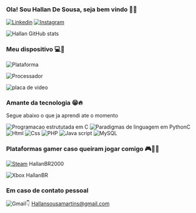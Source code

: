 
### Ola! Sou Hallan De Sousa, seja bem vindo 👋🙂

[![Linkedin](https://img.shields.io/badge/LinkedIn-0077B5?style=for-the-badge&logo=linkedin&logoColor=white)](https://www.linkedin.com/in/hallan-sousa-92641b173)
[![Instagram](https://img.shields.io/badge/Instagram-E4405F?style=for-the-badge&logo=instagram&logoColor=white)](https://www.instagram.com/hallan__martins/)

![Hallan GitHub stats](https://github-readme-stats.vercel.app/api?username=HallanBR&show_icons=true&theme=dark )

### Meu dispositivo 💻🤖

![Plataforma](https://img.shields.io/badge/Windows-Dell_G15-0078D6?style=for-the-badge&logo=windows&logoColor=white)

![Processador](https://img.shields.io/badge/Intel-Core_i5_11th-0071C5?style=for-the-badge&logo=intel&logoColor=white)

![placa de video](https://img.shields.io/badge/NVIDIA-RTX3050-76B900?style=for-the-badge&logo=nvidia&logoColor=white)

### Amante da tecnologia 😁🔥
Segue abaixo o que ja aprendi ate o momento

![Programacao estrututada em C](https://img.shields.io/badge/C-00599C?style=for-the-badge&logo=c&logoColor=white)
![Paradigmas de linguagem em PythonC](https://img.shields.io/badge/Python-14354C?style=for-the-badge&logo=python&logoColor=white)
![Html](https://img.shields.io/badge/HTML-239120?style=for-the-badge&logo=html5&logoColor=white)
![Css](https://img.shields.io/badge/CSS-239120?&style=for-the-badge&logo=css3&logoColor=white)
![PHP](https://img.shields.io/badge/PHP-777BB4?style=for-the-badge&logo=php&logoColor=white)
![Java script](https://img.shields.io/badge/JavaScript-323330?style=for-the-badge&logo=javascript&logoColor=F7DF1E)
![MySQL](https://img.shields.io/badge/MySQL-00000F?style=for-the-badge&logo=mysql&logoColor=white)

### Plataformas gamer caso queiram jogar comigo 🎮👾🔫
[![Steam](https://img.shields.io/badge/Steam-000000?style=for-the-badge&logo=steam&logoColor=white)](https://s.team/p/ffmd-qgbm/BCRJWPBV) HallanBR2000

![Xbox](https://img.shields.io/badge/Xbox-107C10?style=for-the-badge&logo=xbox&logoColor=white) HallanBR

### Em caso de contato pessoal 
![Gmail](https://img.shields.io/badge/Gmail-D14836?style=for-the-badge&logo=gmail&logoColor=white)👇
Hallansousamartins@gmail.com 
